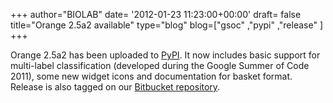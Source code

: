 +++
author="BIOLAB"
date= '2012-01-23 11:23:00+00:00'
draft= false
title="Orange 2.5a2 available"
type="blog"
blog=["gsoc" ,"pypi" ,"release" ]
+++

Orange 2.5a2 has been uploaded to [PyPI](http://pypi.python.org/pypi/Orange). It now includes basic support for multi-label classification (developed during the Google Summer of Code 2011), some new widget icons and documentation for basket format. Release is also tagged on our [Bitbucket repository](https://bitbucket.org/biolab/orange/).
